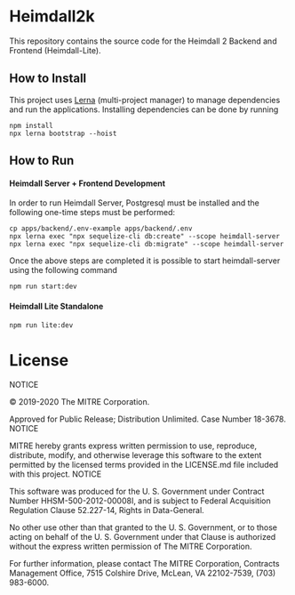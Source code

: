 # Heimdall2k

This repository contains the source code for the Heimdall 2 Backend and Frontend (Heimdall-Lite).

## How to Install

This project uses [Lerna](https://lerna.js.org/) (multi-project manager) to manage dependencies and run the applications. Installing dependencies can be done by running

    npm install
    npx lerna bootstrap --hoist

## How to Run

#### Heimdall Server + Frontend Development

In order to run Heimdall Server, Postgresql must be installed and the following one-time steps must be performed:

    cp apps/backend/.env-example apps/backend/.env
    npx lerna exec "npx sequelize-cli db:create" --scope heimdall-server
    npx lerna exec "npx sequelize-cli db:migrate" --scope heimdall-server

Once the above steps are completed it is possible to start heimdall-server using the following command

    npm run start:dev

#### Heimdall Lite Standalone

    npm run lite:dev

# License

NOTICE

© 2019-2020 The MITRE Corporation.

Approved for Public Release; Distribution Unlimited. Case Number 18-3678.
NOTICE

MITRE hereby grants express written permission to use, reproduce, distribute, modify, and otherwise leverage this software to the extent permitted by the licensed terms provided in the LICENSE.md file included with this project.
NOTICE

This software was produced for the U. S. Government under Contract Number HHSM-500-2012-00008I, and is subject to Federal Acquisition Regulation Clause 52.227-14, Rights in Data-General.

No other use other than that granted to the U. S. Government, or to those acting on behalf of the U. S. Government under that Clause is authorized without the express written permission of The MITRE Corporation.

For further information, please contact The MITRE Corporation, Contracts Management Office, 7515 Colshire Drive, McLean, VA 22102-7539, (703) 983-6000.
